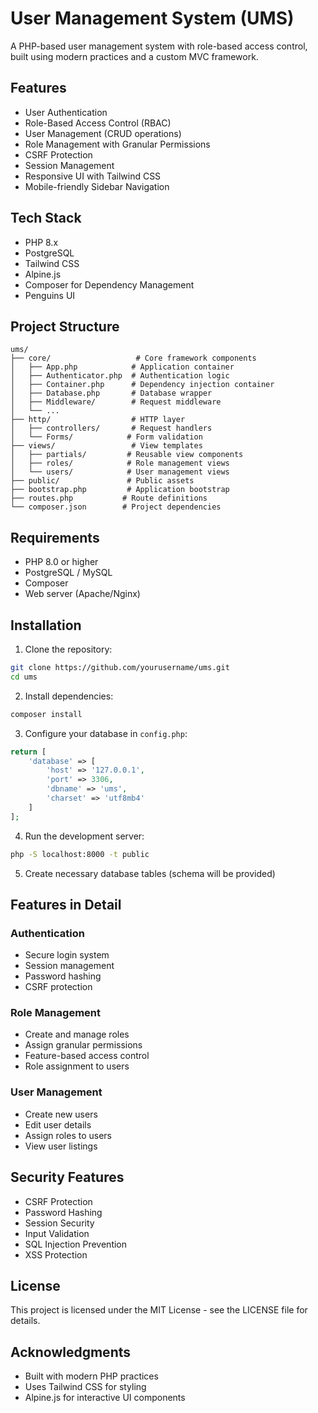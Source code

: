 # User Management System (UMS)

A PHP-based user management system with role-based access control, built using modern practices and a custom MVC framework.

## Features

- User Authentication
- Role-Based Access Control (RBAC)
- User Management (CRUD operations)
- Role Management with Granular Permissions
- CSRF Protection
- Session Management
- Responsive UI with Tailwind CSS
- Mobile-friendly Sidebar Navigation

## Tech Stack

- PHP 8.x
- PostgreSQL
- Tailwind CSS
- Alpine.js
- Composer for Dependency Management
- Penguins UI

## Project Structure

```
ums/
├── core/                   # Core framework components
│   ├── App.php            # Application container
│   ├── Authenticator.php  # Authentication logic
│   ├── Container.php      # Dependency injection container
│   ├── Database.php       # Database wrapper
│   ├── Middleware/        # Request middleware
│   └── ...
├── http/                  # HTTP layer
│   ├── controllers/       # Request handlers
│   └── Forms/            # Form validation
├── views/                 # View templates
│   ├── partials/         # Reusable view components
│   ├── roles/            # Role management views
│   └── users/            # User management views
├── public/               # Public assets
├── bootstrap.php         # Application bootstrap
├── routes.php           # Route definitions
└── composer.json        # Project dependencies
```

## Requirements

- PHP 8.0 or higher
- PostgreSQL / MySQL
- Composer
- Web server (Apache/Nginx)

## Installation

1. Clone the repository:

```bash
git clone https://github.com/yourusername/ums.git
cd ums
```

2. Install dependencies:

```bash
composer install
```

3. Configure your database in `config.php`:

```php
return [
    'database' => [
        'host' => '127.0.0.1',
        'port' => 3306,
        'dbname' => 'ums',
        'charset' => 'utf8mb4'
    ]
];
```

4. Run the development server:

```bash
php -S localhost:8000 -t public
```

5. Create necessary database tables (schema will be provided)

## Features in Detail

### Authentication

- Secure login system
- Session management
- Password hashing
- CSRF protection

### Role Management

- Create and manage roles
- Assign granular permissions
- Feature-based access control
- Role assignment to users

### User Management

- Create new users
- Edit user details
- Assign roles to users
- View user listings

## Security Features

- CSRF Protection
- Password Hashing
- Session Security
- Input Validation
- SQL Injection Prevention
- XSS Protection

## License

This project is licensed under the MIT License - see the LICENSE file for details.

## Acknowledgments

- Built with modern PHP practices
- Uses Tailwind CSS for styling
- Alpine.js for interactive UI components
